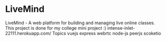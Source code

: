 # LiveMind
LiveMind - A web platform for building and managing live online classes. This project is done for my college mini project :)  intense-inlet-22111.herokuapp.com/ Topics vuejs express webrtc node-js peerjs scoketio
